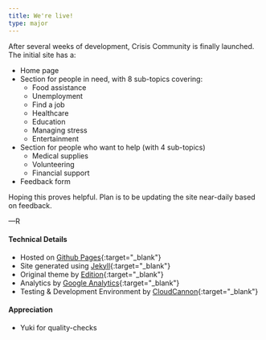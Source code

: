 ```yaml
---
title: We're live!
type: major
---
```


After several weeks of development, Crisis Community is finally launched. The initial site has a:

* Home page
* Section for people in need, with 8 sub-topics covering:
    * Food assistance
    * Unemployment
    * Find a job
    * Healthcare
    * Education
    * Managing stress
    * Entertainment
* Section for people who want to help (with 4 sub-topics)
    * Medical supplies
    * Volunteering
    * Financial support
* Feedback form

Hoping this proves helpful. Plan is to be updating the site near-daily based on feedback.

—R

#### Technical Details
* Hosted on [Github Pages](https://pages.github.com/){:target="_blank"}
* Site generated using [Jekyll](https://jekyllrb.com/){:target="_blank"}
* Original theme by [Edition](https://github.com/CloudCannon/edition-jekyll-template){:target="_blank"}
* Analytics by [Google Analytics](https://analytics.google.com/){:target="_blank"}
* Testing & Development Environment by [CloudCannon](https://cloudcannon.com/){:target="_blank"}

#### Appreciation
- Yuki for quality-checks